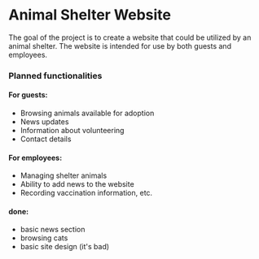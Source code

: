 # Animal Shelter Website

The goal of the project is to create a website that could be utilized by an animal shelter.
The website is intended for use by both guests and employees.

### Planned functionalities

#### For guests:

- Browsing animals available for adoption
- News updates
- Information about volunteering
- Contact details

#### For employees:

- Managing shelter animals
- Ability to add news to the website
- Recording vaccination information, etc.

#### done:

- basic news section
- browsing cats
- basic site design (it's bad)
